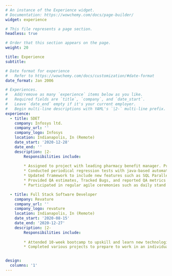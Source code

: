 ```yaml
---
# An instance of the Experience widget.
# Documentation: https://wowchemy.com/docs/page-builder/
widget: experience

# This file represents a page section.
headless: true

# Order that this section appears on the page.
weight: 20

title: Experience
subtitle:

# Date format for experience
#   Refer to https://wowchemy.com/docs/customization/#date-format
date_format: Jan 2006

# Experiences.
#   Add/remove as many `experience` items below as you like.
#   Required fields are `title`, `company`, and `date_start`.
#   Leave `date_end` empty if it's your current employer.
#   Begin multi-line descriptions with YAML's `|2-` multi-line prefix.
experience:
  - title: SDET
    company: Infosys ltd.
    company_url: ''
    company_logo: Infosys
    location: Indianapolis, In (Remote)
    date_start: '2020-12-28'
    date_end: ''
    description: |2-
        Responsibilities include:
    
        * Assigned to project with leading pharmacy benefit manager. Provided testing services to agile Pega development team.
        * Conducted periodical regression tests with java-based automation test framework utilized Selenium to automate work through Pega Application.
        * Updated framework to include new features such as SQL Parallel Testing capabilities for DB comparison. 
        * Provided QA estimates, Tracked Bugs, and reported QA metrics to leadership.
        * Participated in regular agile ceremonies such as daily stand ups, Sprint Planning and retrospectives.

  - title: Full Stack Software Developer
    company: Revature
    company_url: ''
    company_logo: revature
    location: Indianapolis, In (Remote)
    date_start: '2020-08-15'
    date_end: '2020-12-27'
    description: |2-
        Responsibilities include:
        
        * Attended 10-week bootcamp to upskill and learn new technologies such as Java, JavaScript, SQL, Angular and Spring framework. 
        * Completed various projects to prepare to work in an individual and team setting.


design:
  columns: '1'
---
```

